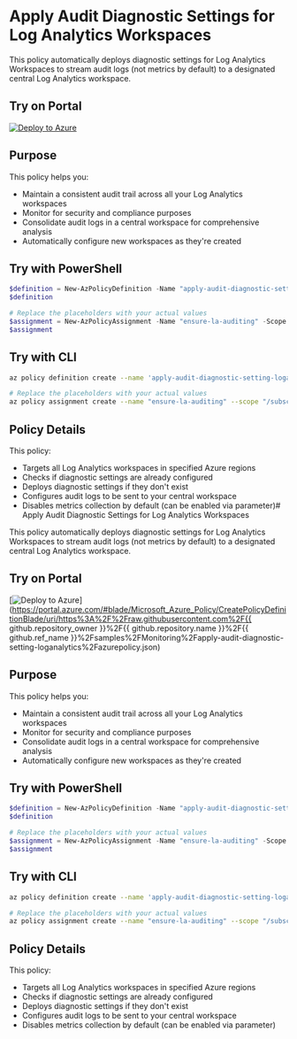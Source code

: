 # Apply Audit Diagnostic Settings for Log Analytics Workspaces

This policy automatically deploys diagnostic settings for Log Analytics Workspaces to stream audit logs (not metrics by default) to a designated central Log Analytics workspace.

## Try on Portal

[![Deploy to Azure](http://azuredeploy.net/deploybutton.png)](https://portal.azure.com/#blade/Microsoft_Azure_Policy/CreatePolicyDefinitionBlade/uri/https%3A%2F%2Fraw.githubusercontent.com%2Fdstreefkerk%2Finfosec%2Fazure%2Fpolicy%2Fapply-diagnostic-setting-loganalytics-loganalytics%2Fazurepolicy.json)

## Purpose

This policy helps you:
- Maintain a consistent audit trail across all your Log Analytics workspaces
- Monitor for security and compliance purposes
- Consolidate audit logs in a central workspace for comprehensive analysis
- Automatically configure new workspaces as they're created

## Try with PowerShell

```powershell
$definition = New-AzPolicyDefinition -Name "apply-audit-diagnostic-setting-loganalytics" -DisplayName "Apply Audit Diagnostic Settings for Log Analytics Workspaces" -description "This policy automatically deploys diagnostic settings for Log Analytics Workspaces to stream audit logs (not metrics by default) to a designated Log Analytics workspace." -Policy 'https://path-to-your-repo/azurepolicy.rules.json' -Parameter 'https://path-to-your-repo/azurepolicy.parameters.json' -Mode Indexed
$definition

# Replace the placeholders with your actual values
$assignment = New-AzPolicyAssignment -Name "ensure-la-auditing" -Scope "/subscriptions/YOUR-SUBSCRIPTION-ID" -profileName "la-audit-logs" -logAnalytics "/subscriptions/YOUR-SUBSCRIPTION-ID/resourceGroups/YOUR-RG/providers/Microsoft.OperationalInsights/workspaces/YOUR-CENTRAL-WORKSPACE" -azureRegions @("australiaeast", "australiasoutheast") -metricsEnabled "False" -logsEnabled "True" -PolicyDefinition $definition
$assignment
```

## Try with CLI

```bash
az policy definition create --name 'apply-audit-diagnostic-setting-loganalytics' --display-name 'Apply Audit Diagnostic Settings for Log Analytics Workspaces' --description 'This policy automatically deploys diagnostic settings for Log Analytics Workspaces to stream audit logs (not metrics by default) to a designated Log Analytics workspace.' --rules 'https://path-to-your-repo/azurepolicy.rules.json' --params 'https://path-to-your-repo/azurepolicy.parameters.json' --mode Indexed

# Replace the placeholders with your actual values
az policy assignment create --name "ensure-la-auditing" --scope "/subscriptions/YOUR-SUBSCRIPTION-ID" --params "{ 'profileName': { 'value': 'la-audit-logs' }, 'logAnalytics': { 'value': '/subscriptions/YOUR-SUBSCRIPTION-ID/resourceGroups/YOUR-RG/providers/Microsoft.OperationalInsights/workspaces/YOUR-CENTRAL-WORKSPACE' }, 'azureRegions': { 'value': ['australiaeast', 'australiasoutheast'] }, 'metricsEnabled': { 'value': 'False' }, 'logsEnabled': { 'value': 'True' } }" --policy "apply-audit-diagnostic-setting-loganalytics"
```

## Policy Details

This policy:
- Targets all Log Analytics workspaces in specified Azure regions
- Checks if diagnostic settings are already configured
- Deploys diagnostic settings if they don't exist
- Configures audit logs to be sent to your central workspace
- Disables metrics collection by default (can be enabled via parameter)# Apply Audit Diagnostic Settings for Log Analytics Workspaces

This policy automatically deploys diagnostic settings for Log Analytics Workspaces to stream audit logs (not metrics by default) to a designated central Log Analytics workspace.

## Try on Portal

[![Deploy to Azure](http://azuredeploy.net/deploybutton.png)](https://portal.azure.com/#blade/Microsoft_Azure_Policy/CreatePolicyDefinitionBlade/uri/https%3A%2F%2Fraw.githubusercontent.com%2F{{ github.repository_owner }}%2F{{ github.repository.name }}%2F{{ github.ref_name }}%2Fsamples%2FMonitoring%2Fapply-audit-diagnostic-setting-loganalytics%2Fazurepolicy.json)

## Purpose

This policy helps you:
- Maintain a consistent audit trail across all your Log Analytics workspaces
- Monitor for security and compliance purposes
- Consolidate audit logs in a central workspace for comprehensive analysis
- Automatically configure new workspaces as they're created

## Try with PowerShell

```powershell
$definition = New-AzPolicyDefinition -Name "apply-audit-diagnostic-setting-loganalytics" -DisplayName "Apply Audit Diagnostic Settings for Log Analytics Workspaces" -description "This policy automatically deploys diagnostic settings for Log Analytics Workspaces to stream audit logs (not metrics by default) to a designated Log Analytics workspace." -Policy 'https://path-to-your-repo/azurepolicy.rules.json' -Parameter 'https://path-to-your-repo/azurepolicy.parameters.json' -Mode Indexed
$definition

# Replace the placeholders with your actual values
$assignment = New-AzPolicyAssignment -Name "ensure-la-auditing" -Scope "/subscriptions/YOUR-SUBSCRIPTION-ID" -profileName "la-audit-logs" -logAnalytics "/subscriptions/YOUR-SUBSCRIPTION-ID/resourceGroups/YOUR-RG/providers/Microsoft.OperationalInsights/workspaces/YOUR-CENTRAL-WORKSPACE" -azureRegions @("australiaeast", "australiasoutheast") -metricsEnabled "False" -logsEnabled "True" -PolicyDefinition $definition
$assignment
```

## Try with CLI

```bash
az policy definition create --name 'apply-audit-diagnostic-setting-loganalytics' --display-name 'Apply Audit Diagnostic Settings for Log Analytics Workspaces' --description 'This policy automatically deploys diagnostic settings for Log Analytics Workspaces to stream audit logs (not metrics by default) to a designated Log Analytics workspace.' --rules 'https://path-to-your-repo/azurepolicy.rules.json' --params 'https://path-to-your-repo/azurepolicy.parameters.json' --mode Indexed

# Replace the placeholders with your actual values
az policy assignment create --name "ensure-la-auditing" --scope "/subscriptions/YOUR-SUBSCRIPTION-ID" --params "{ 'profileName': { 'value': 'la-audit-logs' }, 'logAnalytics': { 'value': '/subscriptions/YOUR-SUBSCRIPTION-ID/resourceGroups/YOUR-RG/providers/Microsoft.OperationalInsights/workspaces/YOUR-CENTRAL-WORKSPACE' }, 'azureRegions': { 'value': ['australiaeast', 'australiasoutheast'] }, 'metricsEnabled': { 'value': 'False' }, 'logsEnabled': { 'value': 'True' } }" --policy "apply-audit-diagnostic-setting-loganalytics"
```

## Policy Details

This policy:
- Targets all Log Analytics workspaces in specified Azure regions
- Checks if diagnostic settings are already configured
- Deploys diagnostic settings if they don't exist
- Configures audit logs to be sent to your central workspace
- Disables metrics collection by default (can be enabled via parameter)